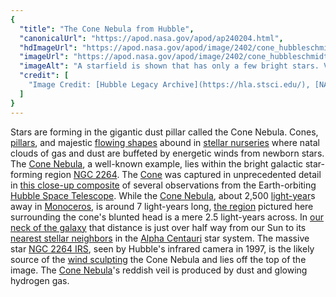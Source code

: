```yaml
---
{
  "title": "The Cone Nebula from Hubble",
  "canonicalUrl": "https://apod.nasa.gov/apod/ap240204.html",
  "hdImageUrl": "https://apod.nasa.gov/apod/image/2402/cone_hubbleschmidt_4048.jpg",
  "imageUrl": "https://apod.nasa.gov/apod/image/2402/cone_hubbleschmidt_960.jpg",
  "imageAlt": "A starfield is shown that has only a few bright stars. Vertically through the center is a large reddish brown nebula that has a few stars embedded. Please see the explanation for more detailed information.",
  "credit": [
    "Image Credit: [Hubble Legacy Archive](https://hla.stsci.edu/), [NASA](https://www.nasa.gov/), [ESA](https://www.esa.int/) - Processing & [Licence](https://creativecommons.org/licenses/by/2.0/): [Judy Schmidt](https://geckzilla.com/)"
  ]
}
---
```


Stars are forming in the gigantic dust pillar called the Cone Nebula. Cones, [pillars](https://apod.nasa.gov/apod/ap011125.html), and majestic [flowing shapes](http://www.goodearthgraphics.com/virtcave/staltite/staltite.html) abound in [stellar nurseries](https://esahubble.org/science/formation_of_stars/) where natal clouds of gas and dust are buffeted by energetic winds from newborn stars. The [Cone Nebula](https://apod.nasa.gov/apod/ap230110.html), a well-known example, lies within the bright galactic star-forming region [NGC 2264](https://apod.nasa.gov/apod/ap201226.html). The [Cone](https://en.wikipedia.org/wiki/Cone_nebula) was captured in unprecedented detail in [this close-up composite](https://www.flickr.com/photos/geckzilla/13313909663/) of several observations from the Earth-orbiting [Hubble Space Telescope](https://esahubble.org/about/). While the [Cone Nebula](https://apod.nasa.gov/apod/ap190416.html), about 2,500 [light-year](https://spaceplace.nasa.gov/light-year/)s away in [Monoceros](https://en.wikipedia.org/wiki/Monoceros), is around 7 light-years long, [the region](https://apod.nasa.gov/apod/image/0205/cone_hst_label.jpg) pictured here surrounding the cone's blunted head is a mere 2.5 light-years across. In [our neck of the galaxy](http://www.atlasoftheuniverse.com/galaxy.html) that distance is just over half way from our Sun to its [nearest stellar neighbors](https://apod.nasa.gov/apod/ap160825.html) in the [Alpha Centauri](https://apod.nasa.gov/apod/ap120628.html) star system. The massive star [NGC 2264 IRS](https://apod.nasa.gov/apod/ap970611.html), seen by Hubble's infrared camera in 1997, is the likely source of the [wind sculpting](https://t4.ftcdn.net/jpg/05/92/36/97/360_F_592369798_B4z51rOFjAw2rzf0CuZmcv8Pic6OpiB9.jpg) the Cone Nebula and lies off the top of the image. The [Cone Nebula](https://apod.nasa.gov/apod/ap070509.html)'s reddish veil is produced by dust and glowing hydrogen gas.
